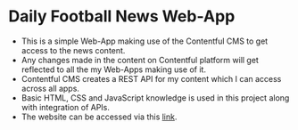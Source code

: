 # Daily Football News Web-App
- This is a simple Web-App making use of the Contentful CMS to get access to the news content.
- Any changes made in the content on Contentful platform will get reflected to all the my Web-Apps making use of it.
- Contentful CMS creates a REST API for my content which I can access across all apps.
- Basic HTML, CSS and JavaScript knowledge is used in this project along with integration of APIs.
- The website can be accessed via this [link](https://shreyash-x.github.io/FootballNews/).
